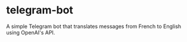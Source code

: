 # telegram-bot
A simple Telegram bot that translates messages from French to English using OpenAI's API.
